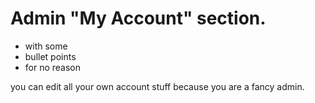 # Admin "My Account" section.

- with some
- bullet points
- for no reason

you can edit all your own account stuff because you are a fancy admin.

